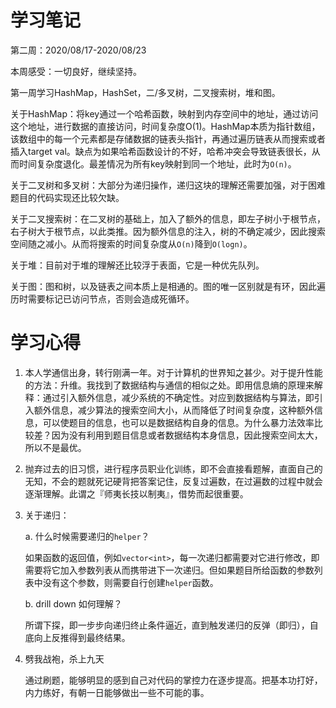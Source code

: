 # 学习笔记

第二周：2020/08/17-2020/08/23

本周感受：一切良好，继续坚持。

第一周学习HashMap，HashSet，二/多叉树，二叉搜索树，堆和图。

关于HashMap：将key通过一个哈希函数，映射到内存空间中的地址，通过访问这个地址，进行数据的直接访问，时间复杂度O(1)。HashMap本质为指针数组，该数组中的每一个元素都是存储数据的链表头指针，再通过遍历链表从而搜索或者插入target val。缺点为如果哈希函数设计的不好，哈希冲突会导致链表很长，从而时间复杂度退化。最差情况为所有key映射到同一个地址，此时为`O(n)`。

关于二叉树和多叉树：大部分为递归操作，递归这块的理解还需要加强，对于困难题目的代码实现还比较欠缺。

关于二叉搜索树：在二叉树的基础上，加入了额外的信息，即左子树小于根节点，右子树大于根节点，以此类推。因为额外信息的注入，树的不确定减少，因此搜索空间随之减小。从而将搜索的时间复杂度从`O(n)`降到`O(logn)`。

关于堆：目前对于堆的理解还比较浮于表面，它是一种优先队列。

关于图：图和树，以及链表之间本质上是相通的。图的唯一区别就是有环，因此遍历时需要标记已访问节点，否则会造成死循环。

# 学习心得

1. 本人学通信出身，转行刚满一年。对于计算机的世界知之甚少。对于提升性能的方法：升维。我找到了数据结构与通信的相似之处。即用信息熵的原理来解释：通过引入额外信息，减少系统的不确定性。对应到数据结构与算法，即引入额外信息，减少算法的搜索空间大小，从而降低了时间复杂度，这种额外信息，可以使题目的信息，也可以是数据结构自身的信息。为什么暴力法效率比较差？因为没有利用到题目信息或者数据结构本身信息，因此搜索空间太大，所以不是最优。

2. 抛弃过去的旧习惯，进行程序员职业化训练，即不会直接看题解，直面自己的无知，不会的题就死记硬背把答案记住，反复过遍数，在过遍数的过程中就会逐渐理解。此谓之『师夷长技以制夷』，借势而起很重要。

3. 关于递归：

   a. 什么时候需要递归的`helper`？

   如果函数的返回值，例如`vector<int>`，每一次递归都需要对它进行修改，即需要将它加入参数列表从而携带进下一次递归。但如果题目所给函数的参数列表中没有这个参数，则需要自行创建`helper`函数。

   b.  drill down 如何理解？

   所谓下探，即一步步向递归终止条件逼近，直到触发递归的反弹（即归），自底向上反推得到最终结果。

4. 劈我战袍，杀上九天

   通过刷题，能够明显的感到自己对代码的掌控力在逐步提高。把基本功打好，内力练好，有朝一日能够做出一些不可能的事。

